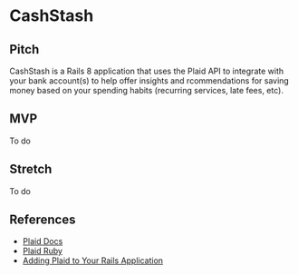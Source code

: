 # CashStash

## Pitch
CashStash is a Rails 8 application that uses the Plaid API to integrate with your bank account(s) to help offer insights and rcommendations for saving money based on your spending habits (recurring services, late fees, etc).

## MVP
To do

## Stretch
To do

## References
- [Plaid Docs](https://plaid.com/docs/)
- [Plaid Ruby](https://github.com/plaid/plaid-ruby)
- [Adding Plaid to Your Rails Application](https://dev.to/duartemartins/adding-plaid-to-your-rails-application-2f8f)